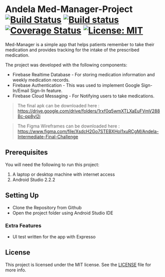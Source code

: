 # Andela Med-Manager-Project  [![Build Status](https://www.travis-ci.org/Ezeji/Med-Manager-Project.svg?branch=master)](https://www.travis-ci.org/Ezeji/Med-Manager-Project) [![Build status](https://ci.appveyor.com/api/projects/status/6rdf00wufospr4r8/branch/master?svg=true)](https://ci.appveyor.com/project/Ezeji/Med-Manager-Project) [![Coverage Status](https://coveralls.io/repos/github/Ezeji/Med-Manager-Project/badge.svg?branch=master)](https://coveralls.io/github/Ezeji/Med-Manager-Project?branch=master) [![License: MIT](https://img.shields.io/badge/License-MIT-blue.svg)](LICENSE)

Med-Manager is a simple app that helps patients remember to take their medication and provides tracking for the intake of the prescribed medication.

The project was developed with the following components:

* Firebase Realtime Database - For storing medication information and weekly medication records.
* Firebase Authentication - This was used to implement Google Sign-In/Email Sign-In feature. 
* Firebase Cloud Messaging - For Notifying users to take medications.

> The final apk can be downloaded here : https://drive.google.com/drive/folders/1rxf0q5wmXTLXaEuFVmV288Bc-pp8yl2i

> The Figma Wireframes can be downloaded here : https://www.figma.com/file/XsdcH2Go7STEBXHoI1xuRCgM/Andela-Intermediate-Final-Challenge

## Prerequisites
You will need the following to run this project:
1. A laptop or desktop machine with internet access
2. Android Studio 2.2.2

## Setting Up
* Clone the Repository from Github
* Open the project folder using Android Studio IDE

### Extra Features
* UI test written for the app with Expresso

## License

This project is licensed under the MIT license. See the [LICENSE](LICENSE) file for more info.
